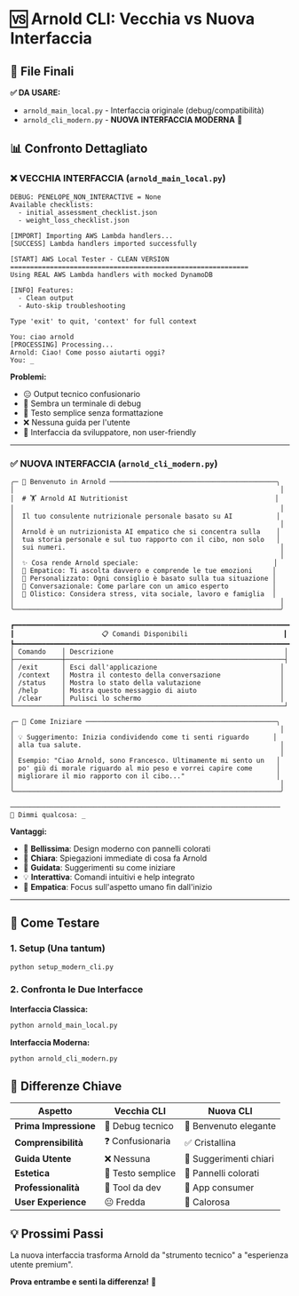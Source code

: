 # 🆚 Arnold CLI: Vecchia vs Nuova Interfaccia

## 📂 File Finali

**✅ DA USARE:**
- `arnold_main_local.py` - Interfaccia originale (debug/compatibilità)  
- `arnold_cli_modern.py` - **NUOVA INTERFACCIA MODERNA** 🎨

## 📊 Confronto Dettagliato

### ❌ VECCHIA INTERFACCIA (`arnold_main_local.py`)

```
DEBUG: PENELOPE_NON_INTERACTIVE = None
Available checklists:
  - initial_assessment_checklist.json
  - weight_loss_checklist.json

[IMPORT] Importing AWS Lambda handlers...
[SUCCESS] Lambda handlers imported successfully

[START] AWS Local Tester - CLEAN VERSION
============================================================
Using REAL AWS Lambda handlers with mocked DynamoDB

[INFO] Features:
  - Clean output
  - Auto-skip troubleshooting

Type 'exit' to quit, 'context' for full context

You: ciao arnold
[PROCESSING] Processing...
Arnold: Ciao! Come posso aiutarti oggi?
You: _
```

**Problemi:**
- 😑 Output tecnico confusionario
- 🤖 Sembra un terminale di debug
- 📝 Testo semplice senza formattazione
- ❌ Nessuna guida per l'utente
- 🔧 Interfaccia da sviluppatore, non user-friendly

---

### ✅ NUOVA INTERFACCIA (`arnold_cli_modern.py`)

```
╭─ 🌟 Benvenuto in Arnold ──────────────────────────────────────────╮
│                                                                   │
│  # 🏋️ Arnold AI Nutritionist                                     │
│                                                                   │
│  Il tuo consulente nutrizionale personale basato su AI           │
│                                                                   │
│  Arnold è un nutrizionista AI empatico che si concentra sulla    │
│  tua storia personale e sul tuo rapporto con il cibo, non solo   │
│  sui numeri.                                                      │
│                                                                   │
│  ✨ Cosa rende Arnold speciale:                                  │
│  🤗 Empatico: Ti ascolta davvero e comprende le tue emozioni     │
│  🧠 Personalizzato: Ogni consiglio è basato sulla tua situazione │
│  💬 Conversazionale: Come parlare con un amico esperto           │
│  🎯 Olistico: Considera stress, vita sociale, lavoro e famiglia  │
│                                                                   │
╰───────────────────────────────────────────────────────────────────╯

┏━━━━━━━━━━━━━━━━━━━━━━━━━━━━━━━━━━━━━━━━━━━━━━━━━━━━━━━━━━━━━━━━━━━━━━┓
┃                      📋 Comandi Disponibili                        ┃
┡━━━━━━━━━━━━━━━━━━━━━━━━━━━━━━━━━━━━━━━━━━━━━━━━━━━━━━━━━━━━━━━━━━━━━━┩
│ Comando    │ Descrizione                                           │
├────────────┼───────────────────────────────────────────────────────┤
│ /exit      │ Esci dall'applicazione                               │
│ /context   │ Mostra il contesto della conversazione               │
│ /status    │ Mostra lo stato della valutazione                    │
│ /help      │ Mostra questo messaggio di aiuto                     │
│ /clear     │ Pulisci lo schermo                                   │
└────────────┴───────────────────────────────────────────────────────┘

╭─ 🎯 Come Iniziare ────────────────────────────────────────────────╮
│                                                                   │
│ 💡 Suggerimento: Inizia condividendo come ti senti riguardo      │
│ alla tua salute.                                                  │
│                                                                   │
│ Esempio: "Ciao Arnold, sono Francesco. Ultimamente mi sento un   │
│ po' giù di morale riguardo al mio peso e vorrei capire come      │
│ migliorare il mio rapporto con il cibo..."                       │
│                                                                   │
╰───────────────────────────────────────────────────────────────────╯

────────────────────────────────────────────────────────────────────
💬 Dimmi qualcosa: _
```

**Vantaggi:**
- 🎨 **Bellissima**: Design moderno con pannelli colorati
- 📖 **Chiara**: Spiegazioni immediate di cosa fa Arnold
- 🎯 **Guidata**: Suggerimenti su come iniziare
- 💡 **Interattiva**: Comandi intuitivi e help integrato
- 🤗 **Empatica**: Focus sull'aspetto umano fin dall'inizio

---

## 🚀 Come Testare

### 1. Setup (Una tantum)
```bash
python setup_modern_cli.py
```

### 2. Confronta le Due Interfacce

**Interfaccia Classica:**
```bash
python arnold_main_local.py
```

**Interfaccia Moderna:**
```bash
python arnold_cli_modern.py
```

## 🎯 Differenze Chiave

| Aspetto | Vecchia CLI | Nuova CLI |
|---------|-------------|-----------|
| **Prima Impressione** | 🤖 Debug tecnico | 🎨 Benvenuto elegante |
| **Comprensibilità** | ❓ Confusionaria | ✅ Cristallina |
| **Guida Utente** | ❌ Nessuna | 🎯 Suggerimenti chiari |
| **Estetica** | 📝 Testo semplice | 🌈 Pannelli colorati |
| **Professionalità** | 🔧 Tool da dev | 💼 App consumer |
| **User Experience** | 😐 Fredda | 🤗 Calorosa |

## 💡 Prossimi Passi

La nuova interfaccia trasforma Arnold da "strumento tecnico" a "esperienza utente premium". 

**Prova entrambe e senti la differenza!** 🚀
